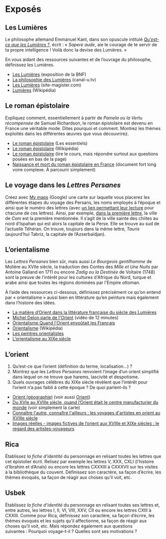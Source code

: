 # Exposés

## Les Lumières

Le philosophe allemand Emmanuel Kant, dans son opuscule intitulé [*Qu’est-ce que les Lumières ?*](https://fr.wikisource.org/wiki/Qu%E2%80%99est-ce_que_les_Lumi%C3%A8res_%3F), écrit : « *Sapere aude*, aie le courage de te servir de ta propre intelligence ! Voilà donc la devise des Lumières. »

En vous aidant des ressources suivantes et de l’ouvrage du philosophe, définissez les Lumières.
- [Les Lumières](http://expositions.bnf.fr/lumieres/index.htm) (exposition de la BNF)
- [La philosophie des Lumières](https://www.canal-u.tv/video/universite_de_tous_les_savoirs_au_lycee/la_philosophie_des_lumieres_yves_michaud.3601) (canal-u.tv)
- [Les Lumières](https://www.site-magister.com/philosophis.htm#axzz65pVjYhsL) (site-magister.com)
- [Lumières](https://fr.wikipedia.org/wiki/Lumi%C3%A8res_(philosophie)) (Wikipédia)

## Le roman épistolaire

Expliquez comment, essentiellement à partir de *Pamela ou la Vertu récompensée* de Samuel Richardson, le roman épistolaire est devenu en France une véritable mode. Dites pourquoi et comment. Montrez les thèmes exploités dans les différentes œuvres que vous découvrirez.

- [Le roman épistolaire](https://gallica.bnf.fr/essentiels/repere/roman-epistolaire-0) (Les essentiels)
- [Le roman épistolaire](https://fr.wikipedia.org/wiki/Roman_%C3%A9pistolaire) (Wikipédia)
- [Le roman épistolaire](http://courslouisblanc.free.fr/fiches.pedagogiques/le.roman.epistolaire.htm) (lire le cours, mais répondre surtout aux questions posées en bas de la page)
- [Naissance et mort du roman épistolaire en France](https://www.persee.fr/doc/dhs_0070-6760_1972_num_4_1_993) (document fort long voire complexe. À parcourir simplement)

## Le voyage dans les *Lettres Persanes*

Créez avec [My maps](https://www.google.com/mymaps/?hl=fr) (Google) une carte sur laquelle vous placerez les différentes étapes du voyage des Persans, les noms employés à l’époque et ainsi que le numéro des lettres (avec [un lien permettant leur lecture](https://fr.wikisource.org/wiki/Lettres_persanes) pour chacune de ces lettres).
Ainsi, par exemple, [dans la première lettre](https://fr.wikisource.org/wiki/Lettres_persanes/Lettre_1), la ville de *Com*  est la première mentionnée. Il s’agit de la ville sainte des chiites au nord d’Ispahan qui est alors la capitale de la Perse. Elle se trouve au sud de l’actuelle Téhéran. On trouve, toujours dans la même lettre, *Tauris* (aujourd’hui Tabriz, la capitale de l’Azserbaïdjan).

## L’orientalisme

Les *Lettres Persanes* bien sûr, mais aussi *Le Bourgeois gentilhomme* de Molière au XVIIe siècle, la traduction des Contes des *Mille et Une Nuits* par Antoine Galland en 1711 ou encore *Zadig ou la Destinée* de Voltaire (1748) sont la preuve de l'intérêt pour les cultures d'Afrique du Nord, turque et arabe ainsi que toutes les régions dominées par l'Empire ottoman.

À l’aide des ressources ci-dessous, définissez précisément ce qu’on entend par « orientalisme » aussi bien en littérature qu’en peinture mais également dans l’histoire des idées.

- [La matière d’Orient dans la littérature française du siècle des Lumières](https://www.etudes-litteraires.com/orient-litterature-francaise.php)
- [Michel Delon parle de l'Orient](https://gallica.bnf.fr/essentiels/video/michel-delon-parle-orient) (vidéo de 12 minutes)
- [Orientalisme Quand l'Orient envoûtait les Français](https://www.herodote.net/orientalisme-synthese-1987.php)
- [Orientalisme](https://fr.wikipedia.org/wiki/Orientalisme) (Wikipédia)
- [Les peintres orientalistes](http://orientaliste.free.fr/)
- [L’orientalisme au XIXe siècle](https://www.lesclesdumoyenorient.com/L-Orientalisme-au-XIXeme-siecle.html)

## L’orient

1. Qu’est-ce que l’orient (définition du terme, localisation...) ?
2. Montrez que les *Lettres Persanes* renvoient l’image d’un orient simplifié dans lequel on ne trouve que harems, lascivité et despotisme.
3. Quels ouvrages célèbres du XIXe siècle révèlent que l’intérêt pour l’orient n’a pas faibli à cette époque ? De quoi parlent-ils ?

- [Orient (géographie)](https://fr.wikipedia.org/wiki/Orient_(g%C3%A9ographie)) (voir aussi [Orient](https://fr.wikipedia.org/wiki/Orient))
- [Du XVIe au XVIIIe siècle, quand l’Orient était le centre manufacturier du monde](https://www.monde-diplomatique.fr/cartes/orient17e) (voir simplement la carte)
- [Connaître l'autre, connaître l'ailleurs : les voyages d'artistes en orient au XVIIIe siècle](https://www.canal-u.tv/video/msh_clermont_ferrand/connaitre_l_autre_connaitre_l_ailleurs_les_voyages_d_artistes_en_orient_au_xviiie_siecle.45257)
- [Images réelles - images fictives de l’orient aux XVIIIe et XIXe siècles : le regard des artistes-voyageurs](https://www.canal-u.tv/video/msh_clermont_ferrand/images_reelles_images_fictives_de_l_orient_aux_xviiie_et_xixe_siecles_le_regard_des_artistes_voyageurs.45319)

## Rica

Établissez *la fiche d’identité* du personnage en relisant toutes les lettres que cet épistolier écrit. Relisez par exemple les lettres V, XXX, CXLI (l’histoire d’Ibrahim et d’Anaïs) ou encore les lettres CXXXIII à CXXXVII sur les visites à la bibliothèque du couvent.
Définissez son caractère, sa façon d’écrire, les thèmes évoqués, sa façon de réagir aux choses qu’il voit, etc.

## Usbek

Établissez *la fiche d’identité* du personnage en relisant toutes ses lettres et, entre autres, les lettres I, II, VI, VIII, XXV, CII ou encore les lettres CXIII à CXXIII.
Comme pour Rica, définissez son caractère, sa façon d’écrire, les thèmes évoqués et les sujets qu’il affectionne, sa façon de réagir aux choses qu’il voit, etc. Mais répondez également aux questions suivantes : Pourquoi voyage-t-il ? Quelles sont ses motivations ?
